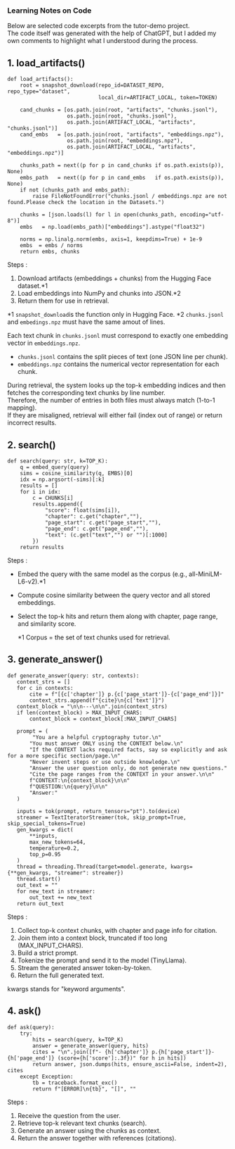 
### Learning Notes on Code ###

Below are selected code excerpts from the tutor-demo project.  
The code itself was generated with the help of ChatGPT, but I added my own comments to highlight what I understood during the process.

## 1. load_artifacts() ##
```
def load_artifacts():
    root = snapshot_download(repo_id=DATASET_REPO, repo_type="dataset",
                             local_dir=ARTIFACT_LOCAL, token=TOKEN)
    
    cand_chunks = [os.path.join(root, "artifacts", "chunks.jsonl"),
                   os.path.join(root, "chunks.jsonl"),
                   os.path.join(ARTIFACT_LOCAL, "artifacts", "chunks.jsonl")]
    cand_embs   = [os.path.join(root, "artifacts", "embeddings.npz"),
                   os.path.join(root, "embeddings.npz"),
                   os.path.join(ARTIFACT_LOCAL, "artifacts", "embeddings.npz")]

    chunks_path = next((p for p in cand_chunks if os.path.exists(p)), None)
    embs_path   = next((p for p in cand_embs   if os.path.exists(p)), None)
    if not (chunks_path and embs_path):
        raise FileNotFoundError("chunks.jsonl / embeddings.npz are not found.Please check the location in the Datasets.")

    chunks = [json.loads(l) for l in open(chunks_path, encoding="utf-8")]
    embs   = np.load(embs_path)["embeddings"].astype("float32")
   
    norms = np.linalg.norm(embs, axis=1, keepdims=True) + 1e-9
    embs  = embs / norms
    return embs, chunks
```
Steps :
1. Download artifacts (embeddings + chunks) from the Hugging Face dataset.*1
2. Load embeddings into NumPy and chunks into JSON.*2
3. Return them for use in retrieval.

*1 `snapshot_download`is the function only in Hugging Face.
*2 `chunks.jsonl` and `embedings.npz` must have the same amout of lines.

Each text chunk in `chunks.jsonl` must correspond to exactly one embedding vector in `embeddings.npz`.  
- `chunks.jsonl` contains the split pieces of text (one JSON line per chunk).  
- `embeddings.npz` contains the numerical vector representation for each chunk.  

During retrieval, the system looks up the top-k embedding indices and then fetches the corresponding text chunks by line number.  
Therefore, the number of entries in both files must always match (1-to-1 mapping).  
If they are misaligned, retrieval will either fail (index out of range) or return incorrect results.


## 2. search() ##

```
def search(query: str, k=TOP_K):
    q = embed_query(query)
    sims = cosine_similarity(q, EMBS)[0]
    idx = np.argsort(-sims)[:k]
    results = []
    for i in idx:
        c = CHUNKS[i]
        results.append({
            "score": float(sims[i]),
            "chapter": c.get("chapter",""),
            "page_start": c.get("page_start",""),
            "page_end": c.get("page_end",""),
            "text": (c.get("text","") or "")[:1000]
        })
    return results
```
Steps :
- Embed the query with the same model as the corpus (e.g., all-MiniLM-L6-v2).*1
- Compute cosine similarity between the query vector and all stored embeddings.
- Select the top-k hits and return them along with chapter, page range, and similarity score.

  *1 Corpus = the set of text chunks used for retrieval.


## 3. generate_answer() ##

 ```
 def generate_answer(query: str, contexts):
    context_strs = []
    for c in contexts:
        cite = f"[{c['chapter']} p.{c['page_start']}-{c['page_end']}]"
        context_strs.append(f"{cite}\n{c['text']}")
    context_block = "\n\n---\n\n".join(context_strs)
    if len(context_block) > MAX_INPUT_CHARS:
        context_block = context_block[:MAX_INPUT_CHARS]

    prompt = (
         "You are a helpful cryptography tutor.\n"
        "You must answer ONLY using the CONTEXT below.\n"
        "If the CONTEXT lacks required facts, say so explicitly and ask for a more specific section/page.\n"
        "Never invent steps or use outside knowledge.\n"
        "Answer the user question only, do not generate new questions."
        "Cite the page ranges from the CONTEXT in your answer.\n\n"
        f"CONTEXT:\n{context_block}\n\n"
        f"QUESTION:\n{query}\n\n"
        "Answer:"
    )

    inputs = tok(prompt, return_tensors="pt").to(device)
    streamer = TextIteratorStreamer(tok, skip_prompt=True, skip_special_tokens=True)
    gen_kwargs = dict(
        **inputs,
        max_new_tokens=64,
        temperature=0.2,
        top_p=0.95
    )
    thread = threading.Thread(target=model.generate, kwargs={**gen_kwargs, "streamer": streamer})
    thread.start()
    out_text = ""
    for new_text in streamer:
        out_text += new_text
    return out_text
```
Steps :
1. Collect top-k context chunks, with chapter and page info for citation.
2. Join them into a context block, truncated if too long (MAX_INPUT_CHARS).
3. Build a strict prompt.
4. Tokenize the prompt and send it to the model (TinyLlama).
5. Stream the generated answer token-by-token.
6. Return the full generated text.

kwargs stands for "keyword arguments". 


## 4. ask() ##
```
def ask(query):
    try:
        hits = search(query, k=TOP_K)
        answer = generate_answer(query, hits)
        cites = "\n".join([f"- {h['chapter']} p.{h['page_start']}-{h['page_end']} (score={h['score']:.3f})" for h in hits])
        return answer, json.dumps(hits, ensure_ascii=False, indent=2), cites
    except Exception:
        tb = traceback.format_exc()
        return f"[ERROR]\n{tb}", "[]", ""
```
Steps :
1. Receive the question from the user.
2. Retrieve top-k relevant text chunks (search).
3. Generate an answer using the chunks as context.
4. Return the answer together with references (citations).
